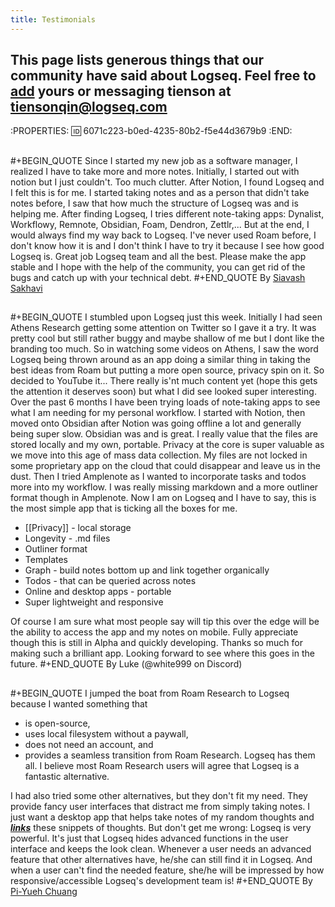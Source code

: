 ```yaml
---
title: Testimonials
---
```


## This page lists generous things that our community have said about Logseq. Feel free to [add](https://github.com/logseq/docs/edit/master/pages/testimonials.md) yours or messaging tienson at <tiensonqin@logseq.com>
:PROPERTIES:
:id: 6071c223-b0ed-4235-80b2-f5e44d3679b9
:END:
##
#+BEGIN_QUOTE
Since I started my new job as a software manager, I realized I have to take more and more notes. Initially, I started out with notion but I just couldn't. Too much clutter.
After Notion, I found Logseq and I felt this is for me. I started taking notes and as a person that didn't take notes before, I saw that how much the structure of Logseq was and is helping me.
After finding Logseq, I tries different note-taking apps: Dynalist, Workflowy, Remnote, Obsidian, Foam, Dendron, Zettlr,... But at the end, I would always find my way back to Logseq. I've never used Roam before, I don't know how it is and I don't think I have to try it because I see how good Logseq is.
Great job Logseq team and all the best. Please make the app stable and I hope with the help of the community, you can get rid of the bugs and catch up with your technical debt.
#+END_QUOTE
By [Siavash Sakhavi](https://github.com/ssakhavi)
## 
#+BEGIN_QUOTE
I stumbled upon Logseq just this week. Initially I had seen Athens Research getting some attention on Twitter so I gave it a try. It was pretty cool but still rather buggy and maybe shallow of me but I dont like the branding too much. So in watching some videos on Athens, I saw the word Logseq being thrown around as an app doing a similar thing in taking the best ideas from Roam but putting a more open source, privacy spin on it. So decided to YouTube it... There really is'nt much content yet (hope this gets the attention it deserves soon) but what I did see looked super interesting. Over the past 6 months I have been trying loads of note-taking apps to see what I am needing for my personal workflow. I started with Notion, then moved onto Obsidian after Notion was going offline a lot and generally being super slow. Obsidian was and is great. I really value that the files are stored locally and my own, portable. Privacy at the core is super valuable as we move into this age of mass data collection. My files are not locked in some proprietary app on the cloud that could disappear and leave us in the dust. Then I tried Amplenote as I wanted to incorporate tasks and todos more into my workflow. I was really missing markdown and a more outliner format though in Amplenote. Now I am on Logseq and I have to say, this is the most simple app that is ticking all the boxes for me.
- [[Privacy]] - local storage
- Longevity - .md files
- Outliner format
- Templates
- Graph - build notes bottom up and link together organically
- Todos - that can be queried across notes
- Online and desktop apps - portable
- Super lightweight and responsive

Of course I am sure what most people say will tip this over the edge will be the ability to access the app and my notes on mobile. Fully appreciate though this is still in Alpha and quickly developing. 
Thanks so much for making such a brilliant app. Looking forward to see where this goes in the future.
#+END_QUOTE
By Luke (@white999 on Discord)
##
#+BEGIN_QUOTE
I jumped the boat from Roam Research to Logseq because I wanted something that
- is open-source,
- uses local filesystem without a paywall,
- does not need an account, and
- provides a seamless transition from Roam Research.
Logseq has them all. I believe most Roam Research users will agree that Logseq is a fantastic alternative.

I had also tried some other alternatives, but they don't fit my need. They provide fancy user interfaces that distract me from simply taking notes. I just want a desktop app that helps take notes of my random thoughts and <u><b><i>links</i></b></u> these snippets of thoughts. But don't get me wrong: Logseq is very powerful. It's just that Logseq hides advanced functions in the user interface and keeps the look clean. Whenever a user needs an advanced feature that other alternatives have, he/she can still find it in Logseq. And when a user can't find the needed feature, she/he will be impressed by how responsive/accessible Logseq's development team is!
#+END_QUOTE
By [Pi-Yueh Chuang](https://github.com/piyueh)
